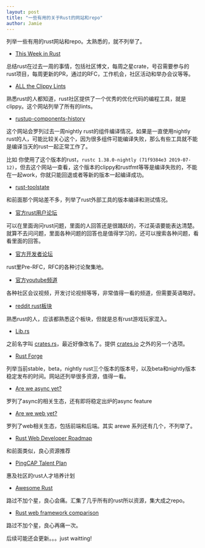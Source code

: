 ```yaml
---
layout: post
title: "一些有用的关于Rust的网站和repo"
author: Jamie
---
```


列举一些有用的rust网站和repo。太熟悉的，就不列举了。

- [This Week in Rust](https://this-week-in-rust.org/)

总结rust在过去一周的事情，包括社区博文，每周之星crate，号召需要参与的rust项目，每周更新的PR，通过的RFC，工作机会，社区活动和举办会议等等。

- [ALL the Clippy Lints](https://rust-lang.github.io/rust-clippy/master/index.html)

熟悉rust的人都知道，rust社区提供了一个优秀的优化代码的编程工具，就是clippy。这个网站列举了所有的lints。

- [rustup-components-history](https://rust-lang.github.io/rustup-components-history/)

这个网站会罗列过去一周nightly rust的组件编译情况。如果是一直使用nightly rust的人，可能比较关心这个，因为很多组件可能编译失败，那么有些工具就不能是编译当天的rust一起正常工作了。

比如 你使用了这个版本的rust，```rustc 1.38.0-nightly (71f9384e3 2019-07-12)```，但去这个网站一查看，这个版本的clippy和rustfmt等等是编译失败的，不能在一起work，你就只能回退或者等新的版本一起编译成功。

- [rust-toolstate](https://rust-lang-nursery.github.io/rust-toolstate/)

和前面那个网站差不多，列举了rust外部工具的版本编译和测试情况。

- [官方rust用户论坛](https://users.rust-lang.org/)

可以在里面询问rust问题，里面的人回答还是很踊跃的，不过英语要能表达清楚。就算不去问问题，里面各种问题的回答也是值得学习的，还可以搜索各种问题，看看里面的回答。

- [官方开发者论坛](https://internals.rust-lang.org/)

rust里Pre-RFC，RFC的各种讨论聚集地。

- [官方youtube频道](https://www.youtube.com/channel/UCaYhcUwRBNscFNUKTjgPFiA)

各种社区会议视频，开发讨论视频等等，非常值得一看的频道，但需要英语略好。

- [reddit rust板块](https://www.reddit.com/r/rust/new/)

熟悉rust的人，应该都熟悉这个板块，但就是总有rust游戏玩家混入。

- [Lib.rs](https://lib.rs/)

之前名字叫 [crates.rs](https://lib.rs/)，最近好像改名了。提供 [crates.io](https://crates.io/) 之外的另一个选项。

- [Rust Forge](https://forge.rust-lang.org/index.html)

列举当前stable，beta，nightly rust三个版本的版本号，以及beta和nightly版本稳定发布的时间。网站还列举很多资源，值得一看。

- [Are we async yet?](https://areweasyncyet.rs/)

罗列了async的相关生态，还有即将稳定出炉的async feature

- [Are we web yet?](http://www.arewewebyet.org/)

罗列了web相关生态，包括前端和后端。其实 arewe 系列还有几个，不列举了。

- [Rust Web Developer Roadmap](https://github.com/pepsighan/rust-web-developer-roadmap)

和前面类似，良心资源推荐

- [PingCAP Talent Plan](https://github.com/pingcap/talent-plan)

惠及社区的rust人才培养计划

- [Awesome Rust](https://github.com/rust-unofficial/awesome-rust)

路过不加个星，良心会痛。汇集了几乎所有的rust所以资源，集大成之repo。

- [Rust web framework comparison](https://github.com/flosse/rust-web-framework-comparison)

路过不加个星，良心再痛一次。

后续可能还会更新。。。just waitting!